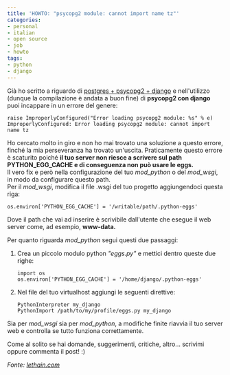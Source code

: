 ```yaml
---
title: 'HOWTO: "psycopg2 module: cannot import name tz"'
categories:
- personal
- italian
- open source
- job
- howto
tags:
- python
- django
---
```

Già ho scritto a riguardo di [postgres + psycopg2 +
django]({{site.url}}/2009/09/04/howto-snow-leopard-django-postgresql-psycopg2/)
e nell'utilizzo (dunque la compilazione è andata a buon fine) di
**psycopg2 con django** puoi incappare in un errore del genere:

```
raise ImproperlyConfigured("Error loading psycopg2 module: %s" % e)      
ImproperlyConfigured: Error loading psycopg2 module: cannot import name tz
```

Ho cercato molto in giro e non ho mai trovato una soluzione a questo errore,
finché la mia perseveranza ha trovato un'uscita. Praticamente questo errore è
scaturito poiché **il tuo server non riesce a scrivere sul path
PYTHON_EGG_CACHE e di conseguenza non può usare le eggs.**  
Il vero fix e però nella configurazione del tuo _mod_python_ o del _mod_wsgi_,
in modo da configurare questo path.  
Per il _mod_wsgi_, modifica il file .wsgi del tuo progetto aggiungendoci
questa riga:

```
os.environ['PYTHON_EGG_CACHE'] = '/writable/path/.python-eggs'
```

Dove il path che vai ad inserire è scrivibile dall'utente che esegue il web
server come, ad esempio, **www-data.**

Per quanto riguarda _mod_python_ segui questi due passaggi:

  1. Crea un piccolo modulo python _"eggs.py"_ e mettici dentro queste due righe: 

     ```
     import os  
     os.environ['PYTHON_EGG_CACHE'] = '/home/django/.python-eggs'
     ```
  2. Nel file del tuo virtualhost aggiungi le seguenti direttive:

     ```
     PythonInterpreter my_django  
     PythonImport /path/to/my/profile/eggs.py my_django
     ```

Sia per _mod_wsgi_ sia per _mod_python_, a modifiche finite riavvia il tuo
server web e controlla se tutto funziona correttamente.

Come al solito se hai domande, suggerimenti, critiche, altro... scrivimi
oppure commenta il post! :)

_Fonte: [lethain.com](http://lethain.com/entry/2009/feb/13/when-psycopg2-can-t-import-tz/)_

